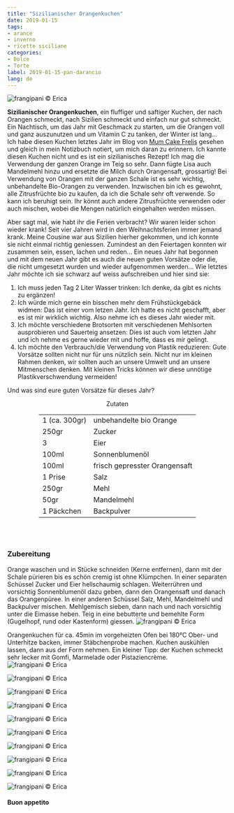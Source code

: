 ```yaml
---
title: "Sizilianischer Orangenkuchen"
date: 2019-01-15
tags:
- arance
- inverno
- ricette siciliane
categories:
- Dolce
- Torte
label: 2019-01-15-pan-darancio
lang: de
---
```

![](../2019-01-15-pan-darancio/header.jpg "frangipani © Erica")

**Sizilianischer Orangenkuchen**, ein fluffiger und saftiger Kuchen, der nach Orangen schmeckt, nach Sizilien schmeckt und einfach nur gut schmeckt. Ein Nachtisch, um das Jahr mit Geschmack zu starten, um die Orangen voll und ganz auszunutzen und um Vitamin C zu tanken, der Winter ist lang... Ich habe diesen Kuchen letztes Jahr im Blog von <a href="https://www.mumcakefrelis.it/2018/03/pan-darancio-ricetta-siciliana.html" target="_blank">Mum Cake Frelis</a> gesehen und gleich in mein Notizbuch notiert, um mich daran zu erinnern. Ich kannte diesen Kuchen nicht und es ist ein sizilianisches Rezept! Ich mag die Verwendung der ganzen Orange im Teig so sehr. Dann fügte Lisa auch Mandelmehl hinzu und ersetzte die Milch durch Orangensaft, grossartig! Bei Verwendung von Orangen mit der ganzen Schale ist es sehr wichtig, unbehandelte Bio-Orangen zu verwenden. Inzwischen bin ich es gewohnt, alle Zitrusfrüchte bio zu kaufen, da ich die Schale sehr oft verwende. So kann ich beruhigt sein. Ihr könnt auch andere Zitrusfrüchte verwenden oder auch mischen, wobei die Mengen natürlich eingehalten werden müssen.

Aber sagt mal, wie habt ihr die Ferien verbracht? Wir waren leider schon wieder krank! Seit vier Jahren wird in den Weihnachtsferien immer jemand krank. Meine Cousine war aus Sizilien hierher gekommen, und ich konnte sie nicht einmal richtig geniessen. Zumindest an den Feiertagen konnten wir zusammen sein, essen, lachen und reden... Ein neues Jahr hat begonnen und mit dem neuen Jahr gibt es auch die neuen guten Vorsätze oder die, die nicht umgesetzt wurden und wieder aufgenommen werden... Wie letztes Jahr möchte ich sie schwarz auf weiss aufschreiben und hier sind sie:

1. Ich muss jeden Tag 2 Liter Wasser trinken: Ich denke, da gibt es nichts zu ergänzen!
2. Ich würde mich gerne ein bisschen mehr dem Frühstückgebäck widmen: Das ist einer vom letzen Jahr. Ich hatte es nicht geschafft, aber es ist mir wirklich wichtig. Also nehme ich es dieses Jahr wieder mit.
3. Ich möchte verschiedene Brotsorten mit verschiedenen Mehlsorten ausprobieren und Sauerteig ansetzen: Dies ist auch vom letzten Jahr und ich nehme es gerne wieder mit und hoffe, dass es mir gelingt.
4. Ich möchte den Verbrauch/die Verwendung von Plastik reduzieren: Gute Vorsätze sollten nicht nur für uns nützlich sein. Nicht nur im kleinen Rahmen denken, wir sollten auch an unsere Umwelt und an unsere Mitmenschen denken. Mit kleinen Tricks können wir diese unnötige Plastikverschwendung vermeiden!

Und was sind eure guten Vorsätze für dieses Jahr?

<div id="wrapper" style="text-align: center">
  <div id="yourdiv" style="display: inline-block;">
    <div class="ingredients" itemscope itemtype="http://schema.org/Recipe">
      <span itemprop="name" style="display:none;">Sizilianischer Orangenkuchen</span>
      <span itemprop="recipeCategory" style="display:none;">Süsses</span>
      <img itemprop="image" style="display:none;" class="ignore-gallery-item" src="../2019-01-15-pan-darancio/header.jpeg"/>
      <span itemprop="author" style="display:none;">Erica Raiano</span>
      <span itemprop="description" style="display:none;">Sizilianischer Orangenkuchen, ein fluffiger und saftiger Kuchen, der nach Orangen schmeckt, nach Sizilien schmeckt und einfach nur gut schmeckt.</span>
      <div class="ingredients-title">Zutaten</div>
      <table>
        <tbody>
          </tr>
          <tr itemprop="recipeIngredient">
            <td>1 (ca. 300gr)</td>
            <td>unbehandelte bio Orange</td>
          </tr>
          <tr itemprop="recipeIngredient">
            <td>250gr</td>
            <td>Zucker</td>
          </tr>
          <tr itemprop="recipeIngredient">
            <td>3</td>
            <td>Eier</td>
          </tr>
          <tr itemprop="recipeIngredient">
            <td>100ml</td>
            <td>Sonnenblumenöl</td>
          </tr>
          <tr itemprop="recipeIngredient">
            <td>100ml</td>
            <td>frisch gepresster Orangensaft</td>
          </tr>
          <tr itemprop="recipeIngredient">
            <td>1 Prise</td>
            <td>Salz</td>
           </tr>
          <tr itemprop="recipeIngredient">
            <td>250gr</td>
            <td>Mehl</td>
          </tr>
          <tr itemprop="recipeIngredient">
            <td>50gr</td>
            <td>Mandelmehl</td>
          </tr>
          <tr itemprop="recipeIngredient">
            <td>1 Päckchen</td>
            <td>Backpulver</td>
          </tr>
        </tbody>
      </table>
      <br></br>
    </div>
  </div>
</div>


<h3>
  <font color="grey">
    <i class="fa-solid fa-gears"></i>
  </font> Zubereitung
</h3>

Orange waschen und in Stücke schneiden (Kerne entfernen), dann mit der Schale pürieren bis es schön cremig ist ohne Klümpchen. In einer separaten Schüssel Zucker und Eier hellschaumig schlagen. Weiterrühren und vorsichtig Sonnenblumenöl dazu geben, dann den Orangensaft und danach das Orangenpüree. In einer anderen Schüssel Salz, Mehl, Mandelmehl und Backpulver mischen. Mehlgemisch sieben, dann nach und nach vorsichtig unter die Eimasse heben. Teig in eine bebutterte und bemehlte Form (Gugelhopf, rund oder Kastenform) giessen.
![](../2019-01-15-pan-darancio/teglia.jpg "frangipani © Erica")

Orangenkuchen für ca. 45min im vorgeheizten Ofen bei 180°C Ober- und Unterhitze backen, immer Stäbchenprobe machen. Kuchen auskühlen lassen, dann aus der Form nehmen. Ein kleiner Tipp: der Kuchen schmeckt sehr lecker mit Gomfi, Marmelade oder Pistaziencrème.
![](../2019-01-15-pan-darancio/risultato1.jpg "frangipani © Erica")

![](../2019-01-15-pan-darancio/risultato2.jpg "frangipani © Erica")

![](../2019-01-15-pan-darancio/risultato3.jpg "frangipani © Erica")

![](../2019-01-15-pan-darancio/risultato4.jpg "frangipani © Erica")

![](../2019-01-15-pan-darancio/risultato5.jpg "frangipani © Erica")

![](../2019-01-15-pan-darancio/risultato6.jpg "frangipani © Erica")

![](../2019-01-15-pan-darancio/risultato7.jpg "frangipani © Erica")

![](../2019-01-15-pan-darancio/risultato8.jpg "frangipani © Erica")

![](../2019-01-15-pan-darancio/risultato9.jpg "frangipani © Erica")

![](../2019-01-15-pan-darancio/risultato10.jpg "frangipani © Erica")

<h4>Buon appetito
  <font color="red">
    <i class="fa-regular fa-face-smile"></i>
  </font>
</h4>
